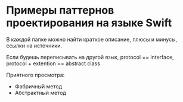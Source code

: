 # Примеры паттернов проектирования на языке Swift


В каждой папке можно найти краткое описание, плюсы и минусы, ссылки на источники.


Если будешь переписывать на другой язык, protocol == interface, protocol + extention == abstract class


Приятного просмотра:

- Фабричный метод
- Абстрактный метод

